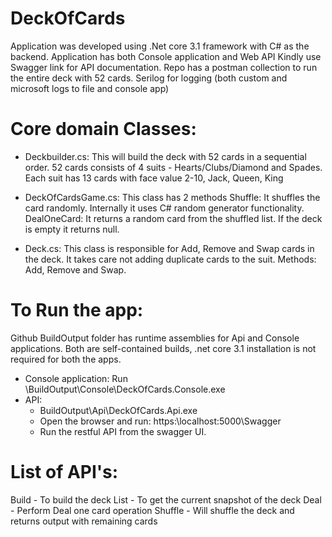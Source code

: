 ﻿# DeckOfCards 
 Application was developed using .Net core 3.1 framework with C# as the backend. 
 Application has both Console application and Web API
 Kindly use Swagger link for API documentation.
 Repo has a postman collection to run the entire deck with 52 cards.
 Serilog for logging (both custom and microsoft logs to file and console app)
 
# Core domain Classes:
 
- Deckbuilder.cs: 
   This will build the deck with 52 cards in a sequential order. 52 cards consists of 4 suits - Hearts/Clubs/Diamond and Spades. Each suit has 13 cards with face value 2-10, Jack, Queen, King
 
- DeckOfCardsGame.cs: 
   This class has 2 methods 
      Shuffle: It shuffles the card randomly. Internally it uses C# random generator functionality.
      DealOneCard: It returns a random card from the shuffled list. If the deck is empty it returns null.
    
- Deck.cs:
    This class is responsible for Add, Remove and Swap cards in the deck. It takes care not adding duplicate cards to the suit.
    Methods: Add, Remove and Swap.
    
# To Run the app: 
Github BuildOutput folder has runtime assemblies for Api and Console applications. Both are self-contained builds, .net core 3.1 installation is not required for both the apps.

- Console application: Run \BuildOutput\Console\DeckOfCards.Console.exe
- API: 
  - BuildOutput\Api\DeckOfCards.Api.exe
  - Open the browser and run: https:\\localhost:5000\Swagger
  - Run the restful API from the swagger UI.

# List of API's:
  Build - To build the deck
  List - To get the current snapshot of the deck
  Deal - Perform Deal one card operation
  Shuffle - Will shuffle the deck and returns output with remaining cards

